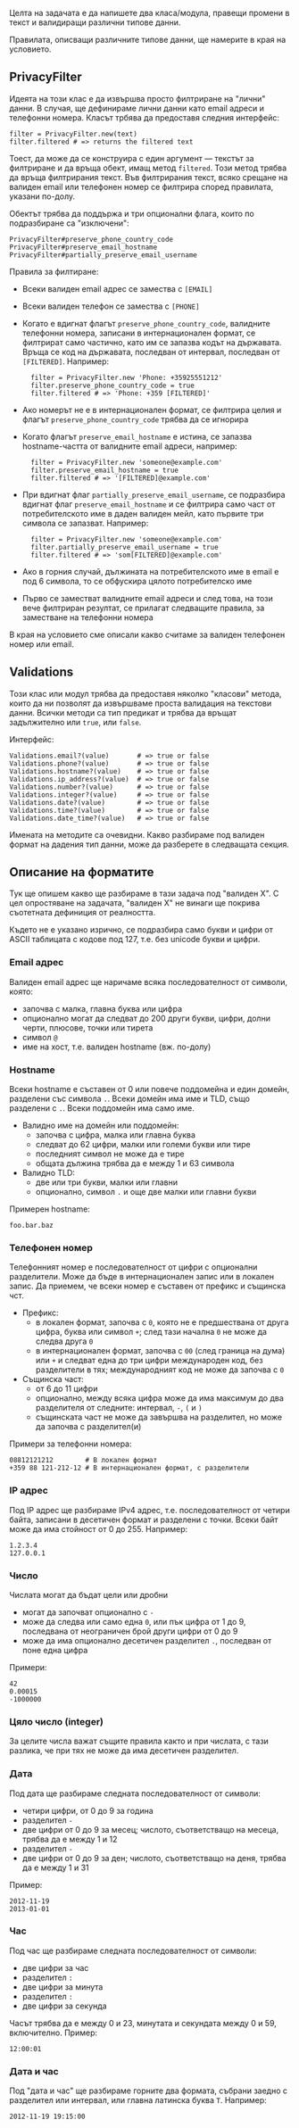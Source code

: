 Целта на задачата е да напишете два класа/модула, правещи промени в текст и валидиращи различни типове данни.

Правилата, описващи различните типове данни, ще намерите в края на условието.

## PrivacyFilter

Идеята на този клас е да извършва просто филтриране на "лични" данни. В случая, ще дефинираме лични данни като email адреси и телефонни номера. Класът трбява да предоставя следния интерфейс:

	filter = PrivacyFilter.new(text)
	filter.filtered # => returns the filtered text

Тоест, да може да се конструира с един аргумент — текстът за филтриране и да връща обект, имащ метод `filtered`. Този метод трябва да връща филтрирания текст. Във филтрирания текст, всяко срещане на валиден email или телефонен номер се филтрира според правилата, указани по-долу.

Обектът трябва да поддържа и три опционални флага, които по подразбиране са "изключени":

	PrivacyFilter#preserve_phone_country_code
	PrivacyFilter#preserve_email_hostname
	PrivacyFilter#partially_preserve_email_username

Правила за филтиране:

- Всеки валиден email адрес се замества с `[EMAIL]`
- Всеки валиден телефон се замества с `[PHONE]`
- Когато е вдигнат флагът `preserve_phone_country_code`, валидните телефонни номера, записани в интернационален формат, се филтрират само частично, като им се запазва кодът на държавата. Връща се код на държавата, последван от интервал, последван от `[FILTERED]`. Например:

		filter = PrivacyFilter.new 'Phone: +35925551212'
		filter.preserve_phone_country_code = true
		filter.filtered # => 'Phone: +359 [FILTERED]'

- Ако номерът не е в интернационален формат, се филтрира целия и флагът `preserve_phone_country_code` трябва да се игнорира
- Когато флагът `preserve_email_hostname` е истина, се запазва hostname-частта от валидните email адреси, например:

		filter = PrivacyFilter.new 'someone@example.com'
		filter.preserve_email_hostname = true
		filter.filtered # => '[FILTERED]@example.com'
- При вдигнат флаг `partially_preserve_email_username`, се подразбира вдигнат флаг `preserve_email_hostname` и се филтрира само част от потребителското име в даден валиден мейл, като първите три символа се запазват. Например:

		filter = PrivacyFilter.new 'someone@example.com'
		filter.partially_preserve_email_username = true
		filter.filtered # => 'som[FILTERED]@example.com'

- Ако в горния случай, дължината на потребителското име в email е под 6 символа, то се обфускира цялото потребителско име
- Първо се заместват валидните email адреси и след това, на този вече филтриран резултат, се прилагат следващите правила, за заместване на телефонни номера

В края на условието сме описали какво считаме за валиден телефонен номер или email.

## Validations

Този клас или модул трябва да предоставя няколко "класови" метода, които да ни позволят да извършваме проста валидация на текстови данни. Всички методи са тип предикат и трябва да връщат задължително или `true`, или `false`.

Интерфейс:

	Validations.email?(value)       # => true or false
	Validations.phone?(value)       # => true or false
	Validations.hostname?(value)    # => true or false
	Validations.ip_address?(value)  # => true or false
	Validations.number?(value)      # => true or false
	Validations.integer?(value)     # => true or false
	Validations.date?(value)        # => true or false
	Validations.time?(value)        # => true or false
	Validations.date_time?(value)   # => true or false

Имената на методите са очевидни. Какво разбираме под валиден формат на дадения тип данни, може да разберете в следващата секция.

## Описание на форматите

Тук ще опишем какво ще разбираме в тази задача под "валиден Х". С цел опростяване на задачата, "валиден Х" не винаги ще покрива съотетната дефиниция от реалността.

Където не е указано изрично, се подразбира само букви и цифри от ASCII таблицата с кодове под 127, т.е. без unicode букви и цифри.

### Email адрес

Валиден email адрес ще наричаме всяка последователност от символи, която:

- започва с малка, главна буква или цифра
- опционално могат да следват до 200 други букви, цифри, долни черти, плюсове, точки или тирета
- символ `@`
- име на хост, т.е. валиден hostname (вж. по-долу)

### Hostname

Всеки hostname е съставен от 0 или повече поддомейна и един домейн, разделени със символа `.`. Всеки домейн има име и TLD, също разделени с `.`. Всеки поддомейн има само име.

- Валидно име на домейн или поддомейн:
	- започва с цифра, малка или главна буква
	- следват до 62 цифри, малки или големи букви или тире
	- последният символ не може да е тире
	- общата дължина трябва да е между 1 и 63 символа
- Валидно TLD:
	- две или три букви, малки или главни
	- опционално, символ `.` и още две малки или главни букви

Примерен hostname:

	foo.bar.baz

### Телефонен номер

Телефонният номер е последователност от цифри с опционални разделители. Може да бъде в интернационален запис или в локален запис. Да приемем, че всеки номер е съставен от префикс и същинска чст.

- Префикс:
	- в локален формат, започва с `0`, която не е предшествана от друга цифра, буква или символ `+`; след тази начална `0` не може да следва друга `0`
	- в интернационален формат, започва с `00` (след граница на дума) или `+` и следват една до три цифри международен код, без разделители в тях; международният код не може да започва с `0`
- Същинска част:
	- от 6 до 11 цифри
	- опционално, между всяка цифра може да има максимум до два разделителя от следните: интервал, `-`, `(` и `)`
	- същинската част не може да завършва на разделител, но може да започва с разделител(и)

Примери за телефонни номера:

	08812121212        # В локален формат
	+359 88 121-212-12 # В интернационален формат, с разделители

### IP адрес

Под IP адрес ще разбираме IPv4 адрес, т.е. последователност от четири байта, записани в десетичен формат и разделени с точки. Всеки байт може да има стойност от 0 до 255. Например:

	1.2.3.4
	127.0.0.1

### Число

Числата могат да бъдат цели или дробни

- могат да започват опционално с `-`
- може да следва или само една `0`, или пък цифра от 1 до 9, последвана от неограничен брой други цифри от 0 до 9
- може да има опционално десетичен разделител `.`, последван от поне една цифра

Примери:

	42
	0.00015
	-1000000

### Цяло число (integer)

За целите числа важат същите правила както и при числата, с тази разлика, че при тях не може да има десетичен разделител.

### Дата

Под дата ще разбираме следната последователност от символи:

- четири цифри, от 0 до 9 за година
- разделител `-`
- две цифри от 0 до 9 за месец; числото, съответстващо на месеца, трябва да е между 1 и 12
- разделител `-`
- две цифри от 0 до 9 за ден; числото, съответстващо на деня, трябва да е между 1 и 31

Пример:

	2012-11-19
	2013-01-01

### Час

Под час ще разбираме следната последователност от символи:

- две цифри за час
- разделител `:`
- две цифри за минута
- разделител `:`
- две цифри за секунда

Часът трябва да е между 0 и 23, минутата и секундата между 0 и 59, включително. Пример:

	12:00:01

### Дата и час

Под "дата и час" ще разбираме горните два формата, събрани заедно с разделител или интервал, или главна латинска буква `T`. Например:

	2012-11-19 19:15:00
